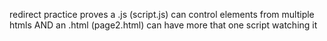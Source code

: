 
redirect practice proves a .js (script.js) can control elements from multiple htmls 
AND 
an .html (page2.html) can have more that one script watching it